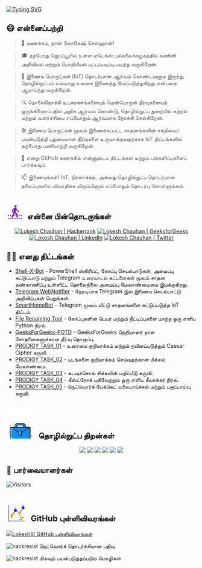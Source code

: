 [![Typing SVG](https://readme-typing-svg.demolab.com?font=Fira+Code&weight=800&size=22&pause=1000&center=true&vCenter=true&width=835&lines=%F0%9F%91%8B%E0%AE%B5%E0%AE%A3%E0%AE%95%E0%AF%8D%E0%AE%95%E0%AE%AE%E0%AF%8D+%E0%AE%B5%E0%AE%B0%E0%AF%81%E0%AE%95%E0%AF%88%E0%AE%AF%E0%AE%BE%E0%AE%B3%E0%AE%B0%E0%AF%8D.+%E0%AE%87%E0%AE%99%E0%AF%8D%E0%AE%95%E0%AF%87+%E0%AE%B5%E0%AE%B0%E0%AF%81%E0%AE%95%E0%AF%88+%E0%AE%A4%E0%AE%A8%E0%AF%8D%E0%AE%A4%E0%AE%AE%E0%AF%88%E0%AE%95%E0%AF%8D%E0%AE%95%E0%AF%81+%E0%AE%A8%E0%AE%A9%E0%AF%8D%E0%AE%B1%E0%AE%BF!%F0%9F%91%8B;%F0%9F%9A%80+%E0%AE%A8%E0%AE%AE%E0%AF%8D%E0%AE%AE%E0%AE%BE%E0%AE%B2%E0%AF%8D+%E0%AE%92%E0%AE%A9%E0%AF%8D%E0%AE%B1%E0%AE%BF%E0%AE%A3%E0%AF%88%E0%AE%A8%E0%AF%8D%E0%AE%A4%E0%AF%81+%E0%AE%AE%E0%AE%95%E0%AE%A4%E0%AF%8D%E0%AE%A4%E0%AF%81%E0%AE%B5%E0%AE%A4%E0%AF%8D%E0%AE%A4%E0%AF%88+%E0%AE%89%E0%AE%B0%E0%AF%81%E0%AE%B5%E0%AE%BE%E0%AE%95%E0%AF%8D%E0%AE%95%E0%AE%B2%E0%AE%BE%E0%AE%AE%E0%AF%8D!+%F0%9F%9A%80;%E2%9C%A8+%E0%AE%A4%E0%AF%8A%E0%AE%B4%E0%AE%BF%E0%AE%B2%E0%AF%8D%E0%AE%A8%E0%AF%81%E0%AE%9F%E0%AF%8D%E0%AE%AA+%E0%AE%89%E0%AE%B2%E0%AE%95%E0%AE%BF%E0%AE%B2%E0%AF%81%E0%AE%AE%E0%AF%8D+%E0%AE%85%E0%AE%A4%E0%AE%B1%E0%AF%8D%E0%AE%95%E0%AF%81+%E0%AE%85%E0%AE%AA%E0%AF%8D%E0%AE%AA%E0%AE%BE%E0%AE%B1%E0%AF%8D%E0%AE%AA%E0%AE%9F%E0%AF%8D%E0%AE%9F+%E0%AE%AA%E0%AE%B2%E0%AE%B5%E0%AE%B1%E0%AF%8D%E0%AE%B1%E0%AE%BF%E0%AE%B2%E0%AF%81%E0%AE%AE%E0%AF%8D.+%E2%9C%A8)](https://git.io/typing-svg)


## 😄 என்னைப்பற்றி
> 👋 வணக்கம், நான் லோகேஷ் சௌஹான்!

> 🎓 தற்போது ஜெய்ப்பூரில் உள்ள ஏபெக்ஸ் பல்கலைக்கழகத்தில் கணினி அறிவியல் மற்றும் பொறியியல் பட்டப்படிப்பு படித்து வருகிறேன்.

> 🌟 இணைய பொருட்கள் (IoT) தொடர்பான ஆர்வம் கொண்டவனாக இருந்து, தொழில்நுட்பம் எவ்வாறு உலகை இணைத்து மேம்படுத்துகிறது என்பதை ஆராய்ந்து வருகிறேன்.

> 🔍 தொலைநோக்கி உபகரணங்களையும் மென்பொருள் தீர்வுகளையும் ஒருங்கிணைப்பதில் அதிக ஆர்வம் கொண்டு, தொழில்நுட்ப துறையில் கற்றல் மற்றும் வளர்ச்சியை எப்போதும் ஆர்வமாக நோக்கி செல்கிறேன்.

> 🛠 இணைய பொருட்கள் மூலம் இணைக்கப்பட்ட சாதனங்களின் சக்தியைப் பயன்படுத்தி புதுமையான தீர்வுகளை உருவாக்குவதற்காக IoT திட்டங்களில் தற்போது பணியாற்றி வருகிறேன்.

> 🔭 எனது GitHub கணக்கில் என்னுடைய திட்டங்கள் மற்றும் பங்களிப்புகளைப் பார்க்கவும்.

> 📫 இணையுங்கள்! IoT, நிரலாக்கம், அல்லது தொழில்நுட்ப தொடர்பான தலைப்புகளில் விவாதிக்க விரும்பினால் எப்போதும் தொடர்பு கொள்ளுங்கள்.

<!--
<p align="center">
  <a href="https://www.linkedin.com/in/lokeshchauhanapex/"><img src="https://img.shields.io/badge/Linkedin-10000?style=plastic&logo=LinkedIn&logoColor=FFFFFF&labelColor=2A79D7&color=2A79D7" alt="Lokesh Chauhan  | LinkedIn"/></a>
-->
  
## ![Follow Me](/icon/follow.svg) என்னை பின்தொடருங்கள்
<p>
<p align="center">
    <a href="https://www.hackerrank.com/profile/lokeshchauhan"><img src="https://img.shields.io/badge/Hackerrank-100000?style=plastic&logo=hackerrank&logoColor=FFFFFF&labelColor=42BA3D&color=0EA608" alt="Lokesh Chauhan | Hackerrank"/></a>
    <a href="https://auth.geeksforgeeks.org/user/lokeshchauhan"><img src="https://img.shields.io/badge/GeeksforGeeks-100000?style=plastic&logo=geeksforgeeks&logoColor=FFFFFF&labelColor=42BA3D&color=23891F" alt="Lokesh Chauhan | GeeksforGeeks"/></a>
  <a href="https://www.linkedin.com/in/lokeshchauhanapex/"><img src="https://img.shields.io/badge/Linkedin-10000?style=plastic&logo=LinkedIn&logoColor=FFFFFF&labelColor=2A79D7&color=2A79D7" alt="Lokesh Chauhan  | LinkedIn"/></a>
   </a>
<a href="https://x.com/dev_lokesh_"><img src="https://img.shields.io/badge/Twitter-100000?style=plastic&logo=x&logoColor=ffffff&labelColor=000000&color=0e1525" alt="Lokesh Chauhan | Twitter"/>
    </a>
</p>

## 👨‍💻 எனது திட்டங்கள்
* [Shell-X-Bot](https://github.com/HackResist/Shell-X-bot) - PowerShell ஸ்கிரிப்ட், கோப்பு செயல்பாடுகள், அமைப்பு கட்டுப்பாடு மற்றும் Telegram உரையாடல் கட்டளைகள் மூலம் சாதன கண்காணிப்பு உள்ளிட்ட தொலைநிலை அமைப்பு மேலாண்மையை இயக்குகிறது.
* [Telegram WebNotifier](https://github.com/HackResist/Telegram_WebNotifier) - நேரடியாக Telegram இல் இணைய செயல்பாட்டு அறிவிப்புகள் பெறுங்கள்.
* [SmartHomeBot](https://github.com/HackResist/SmartHomeBot) - Telegram மூலம் வீட்டு சாதனங்களை கட்டுப்படுத்த IoT திட்டம்.
* [File Renaming Tool](https://github.com/HackResist/File-Renaming-Tool) - கோப்புகளின் பெயர் மற்றும் நீட்டிப்புகளை மாற்ற ஒரு எளிய Python நிரல்.
* [GeeksForGeeks-POTD](https://github.com/HackResist/GeeksForGeeks-POTD) - GeeksForGeeks நெறியாளர் நாள் சோதனைகளுக்கான தீர்வு தொகுப்பு.
* [PRODIGY TASK_01](https://github.com/HackResist/PRODIGY_CS_01) - உரையை குறியாக்கம் மற்றும் நவீனப்படுத்தும் Caesar Cipher கருவி.
* [PRODIGY TASK_02](https://github.com/HackResist/PRODIGY_CS_02) - படங்களை குறியாக்கம் செய்வதற்கான பிக்சல் மேலாண்மை.
* [PRODIGY TASK_03](https://github.com/HackResist/PRODIGY_CS_03) - கடவுச்சொல் சிக்கலின் மதிப்பீடு கருவி.
* [PRODIGY TASK_04](https://github.com/HackResist/PRODIGY_CS_04) - கீஸ்ட்ரோக் பதிவேற்றும் ஒரு எளிய கீலாக்கர் நிரல்.
* [PRODIGY TASK_05](https://github.com/HackResist/PRODIGY_CS_05) - நெட்வொர்க் பேக்கெட் வலைபாய்ச்சல் மற்றும் பகுப்பாய்வு கருவி.

## ![தொழில்நுட்ப திறன்கள்](icon/Skill.svg) தொழில்நுட்ப திறன்கள்
<p align="center">
  <a href="https://www.open-std.org/JTC1/SC22/WG14/">
    <img src="https://skillicons.dev/icons?i=c" /></a>
 <a href=https://www.oracle.com/java/">
    <img src="https://skillicons.dev/icons?i=java" /></a>
 <a href="https://isocpp.org/">
    <img src="https://skillicons.dev/icons?i=cpp" /></a>
<a href="https://www.python.org/">
    <img src="https://skillicons.dev/icons?i=py" /></a>
<a href="https://www.gnu.org/software/bash/">
    <img src="https://skillicons.dev/icons?i=bash" /></a>
  <a href="https://ecma-international.org/publications-and-standards/standards/ecma-262/">
    <img src="https://skillicons.dev/icons?i=js" /></a>
</p>

## 👀 பார்வையாளர்கள்
![Visitors](https://moe-counter.glitch.me/get/@HackResist?theme=rule34)

## ![Github புள்ளிவிவரங்கள்](/icon/graph.svg) GitHub புள்ளிவிவரங்கள் 
[![Lokesh의 GitHub புள்ளிவிவரங்கள்](https://github-readme-stats.vercel.app/api?username=HackResist&show_icons=true&theme=dark&count_private=true)](https://github.com/HackResist)

![hackresist நெட்வொர்க் தொடர்ச்சியான பதிவு](https://github-readme-streak-stats.herokuapp.com/?user=hackresist&theme=cobalt&hide_border=false)

![hackresist மிகவும் பயன்படுத்தப்படும் மொழிகள்](https://github-readme-stats.vercel.app/api/top-langs/?username=hackresist&theme=cobalt&show_icons=true&hide_border=false&layout=compact)
